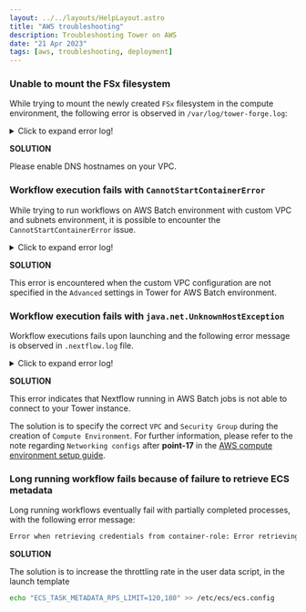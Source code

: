 ```yaml
---
layout: ../../layouts/HelpLayout.astro
title: "AWS troubleshooting"
description: Troubleshooting Tower on AWS
date: "21 Apr 2023"
tags: [aws, troubleshooting, deployment]
---
```


### Unable to mount the FSx filesystem

While trying to mount the newly created `FSx` filesystem in the compute environment, the following error is observed in `/var/log/tower-forge.log`:

<details>
  <summary>Click to expand error log!</summary>

```bash
mount.lustre: Can't parse NID 'fs-xxxxxxxxxxxx.fsx.us-east-1.amazonaws.com@tcp:/xxxxxxx

This mount helper should only be invoked via the mount (8) command, e.g. mount -t lustre dev dir

```

</details>

**SOLUTION** 

Please enable DNS hostnames on your VPC. 

### Workflow execution fails with `CannotStartContainerError`

While trying to run workflows on AWS Batch environment with custom VPC and subnets environment, it is possible to encounter the `CannotStartContainerError` issue.

<details>
  <summary>Click to expand error log!</summary>

```bash
Workflow execution completed unsuccessfully
The exit status of the task that caused the workflow execution to fail was: -
CannotStartContainerError: Error response from daemon: failed to initialize logging driver: failed to create Cloudwatch log stream: RequestError: send request failed
caused by: Post https://logs.us-east-2.amazonaws.com/: dial tcp 10.20.10.16:443: i/o time

```

</details>

**SOLUTION**

This error is encountered when the custom VPC configuration are not specified in the `Advanced` settings in Tower for AWS Batch environment.

### Workflow execution fails with `java.net.UnknownHostException` 

Workflow executions fails upon launching and the following error message is observed in `.nextflow.log` file.

<details>
  <summary>Click to expand error log!</summary>

```bash
java.net.UnknownHostException: <YOUR_TOWER_HOSTNAME>
	at java.base/java.net.AbstractPlainSocketImpl.connect(AbstractPlainSocketImpl.java:220)
	at java.base/java.net.Socket.connect(Socket.java:609)
	at java.base/java.net.Socket.connect(Socket.java:558)
	at java.base/sun.net.NetworkClient.doConnect(NetworkClient.java:182)
	at java.base/sun.net.www.http.HttpClient.openServer(HttpClient.java:474)
	at java.base/sun.net.www.http.HttpClient.openServer(HttpClient.java:569)
	at java.base/sun.net.www.http.HttpClient.<init>(HttpClient.java:242)
	at java.base/sun.net.www.http.HttpClient.New(HttpClient.java:341)
	at java.base/sun.net.www.http.HttpClient.New(HttpClient.java:362)
	at java.base/sun.net.www.protocol.http.HttpURLConnection.getNewHttpClient(HttpURLConnection.java:1253)
	at java.base/sun.net.www.protocol.http.HttpURLConnection.plainConnect0(HttpURLConnection.java:1187)
	at java.base/sun.net.www.protocol.http.HttpURLConnection.plainConnect(HttpURLConnection.java:1081)
	at java.base/sun.net.www.protocol.http.HttpURLConnection.connect(HttpURLConnection.java:1015)
	at java.base/sun.net.www.protocol.http.HttpURLConnection.getInputStream0(HttpURLConnection.java:1592)
	at java.base/sun.net.www.protocol.http.HttpURLConnection.getInputStream(HttpURLConnection.java:1520)
	at nextflow.file.http.XFileSystemProvider.newInputStream(XFileSystemProvider.groovy:291)
	at java.base/java.nio.file.Files.newInputStream(Files.java:156)
	at java.base/java.nio.file.Files.newBufferedReader(Files.java:2839)
	at org.apache.groovy.nio.extensions.NioExtensions.newReader(NioExtensions.java:1404)
	at org.apache.groovy.nio.extensions.NioExtensions.getText(NioExtensions.java:397)
	at nextflow.scm.ProviderConfig.getFromFile(ProviderConfig.groovy:270)
	at nextflow.scm.ProviderConfig.getDefault(ProviderConfig.groovy:287)
	at nextflow.scm.AssetManager.<init>(AssetManager.groovy:107)
	at nextflow.cli.CmdRun.getScriptFile(CmdRun.groovy:360)
	at nextflow.cli.CmdRun.run(CmdRun.groovy:265)
	at nextflow.cli.Launcher.run(Launcher.groovy:475)
	at nextflow.cli.Launcher.main(Launcher.groovy:657)

```

</details>

**SOLUTION**

This error indicates that Nextflow running in AWS Batch jobs is not able to connect to your Tower instance.

The solution is to specify the correct `VPC` and `Security Group` during the creation of `Compute Environment`. For further information, please refer to the note regarding `Networking configs` after **point-17** in the [AWS compute environment setup guide](https://help.tower.nf/compute-envs/aws-batch/#forge-compute-environment).

### Long running workflow fails because of failure to retrieve ECS metadata

Long running workflows eventually fail with partially completed processes, with the following error message:

```bash
Error when retrieving credentials from container-role: Error retrieving metadata: Received error when attempting to retrieve ECS metadata: Read timeout on endpoint URL: `http://<YOUR_HOST_IP>/v2/credentials/xxxxxxxxxx-a707-2cea702a1fb9`
```

**SOLUTION**

The solution is to increase the throttling rate in the user data script, in the launch template

```bash
echo "ECS_TASK_METADATA_RPS_LIMIT=120,180" >> /etc/ecs/ecs.config
```
